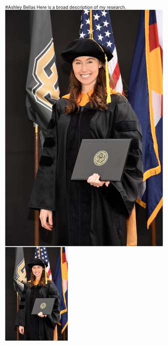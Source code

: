 #Ashley Bellas
Here is a broad description of my research.                 
![GitHub Logo](3_highres.jpg)
<img src="3_highres.jpg" alt="drawing" width="200"/>
